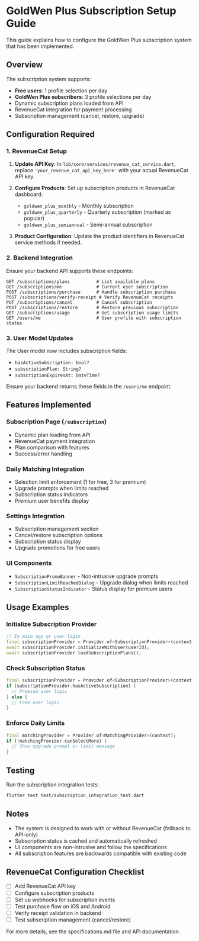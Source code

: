 # GoldWen Plus Subscription Setup Guide

This guide explains how to configure the GoldWen Plus subscription system that has been implemented.

## Overview

The subscription system supports:
- **Free users**: 1 profile selection per day
- **GoldWen Plus subscribers**: 3 profile selections per day
- Dynamic subscription plans loaded from API
- RevenueCat integration for payment processing
- Subscription management (cancel, restore, upgrade)

## Configuration Required

### 1. RevenueCat Setup

1. **Update API Key**: In `lib/core/services/revenue_cat_service.dart`, replace `'your_revenue_cat_api_key_here'` with your actual RevenueCat API key.

2. **Configure Products**: Set up subscription products in RevenueCat dashboard:
   - `goldwen_plus_monthly` - Monthly subscription
   - `goldwen_plus_quarterly` - Quarterly subscription (marked as popular)
   - `goldwen_plus_semiannual` - Semi-annual subscription

3. **Product Configuration**: Update the product identifiers in RevenueCat service methods if needed.

### 2. Backend Integration

Ensure your backend API supports these endpoints:

```
GET /subscriptions/plans          # List available plans
GET /subscriptions/me             # Current user subscription
POST /subscriptions/purchase      # Handle subscription purchase
POST /subscriptions/verify-receipt # Verify RevenueCat receipts
PUT /subscriptions/cancel         # Cancel subscription
POST /subscriptions/restore       # Restore previous subscription
GET /subscriptions/usage          # Get subscription usage limits
GET /users/me                     # User profile with subscription status
```

### 3. User Model Updates

The User model now includes subscription fields:
- `hasActiveSubscription: bool?`
- `subscriptionPlan: String?`
- `subscriptionExpiresAt: DateTime?`

Ensure your backend returns these fields in the `/users/me` endpoint.

## Features Implemented

### Subscription Page (`/subscription`)
- Dynamic plan loading from API
- RevenueCat payment integration
- Plan comparison with features
- Success/error handling

### Daily Matching Integration
- Selection limit enforcement (1 for free, 3 for premium)
- Upgrade prompts when limits reached
- Subscription status indicators
- Premium user benefits display

### Settings Integration
- Subscription management section
- Cancel/restore subscription options
- Subscription status display
- Upgrade promotions for free users

### UI Components
- `SubscriptionPromoBanner` - Non-intrusive upgrade prompts
- `SubscriptionLimitReachedDialog` - Upgrade dialog when limits reached
- `SubscriptionStatusIndicator` - Status display for premium users

## Usage Examples

### Initialize Subscription Provider
```dart
// In main app or user login
final subscriptionProvider = Provider.of<SubscriptionProvider>(context, listen: false);
await subscriptionProvider.initializeWithUser(userId);
await subscriptionProvider.loadSubscriptionPlans();
```

### Check Subscription Status
```dart
final subscriptionProvider = Provider.of<SubscriptionProvider>(context);
if (subscriptionProvider.hasActiveSubscription) {
  // Premium user logic
} else {
  // Free user logic
}
```

### Enforce Daily Limits
```dart
final matchingProvider = Provider.of<MatchingProvider>(context);
if (!matchingProvider.canSelectMore) {
  // Show upgrade prompt or limit message
}
```

## Testing

Run the subscription integration tests:
```bash
flutter test test/subscription_integration_test.dart
```

## Notes

- The system is designed to work with or without RevenueCat (fallback to API-only)
- Subscription status is cached and automatically refreshed
- UI components are non-intrusive and follow the specifications
- All subscription features are backwards compatible with existing code

## RevenueCat Configuration Checklist

- [ ] Add RevenueCat API key
- [ ] Configure subscription products
- [ ] Set up webhooks for subscription events
- [ ] Test purchase flow on iOS and Android
- [ ] Verify receipt validation in backend
- [ ] Test subscription management (cancel/restore)

For more details, see the specifications.md file and API documentation.